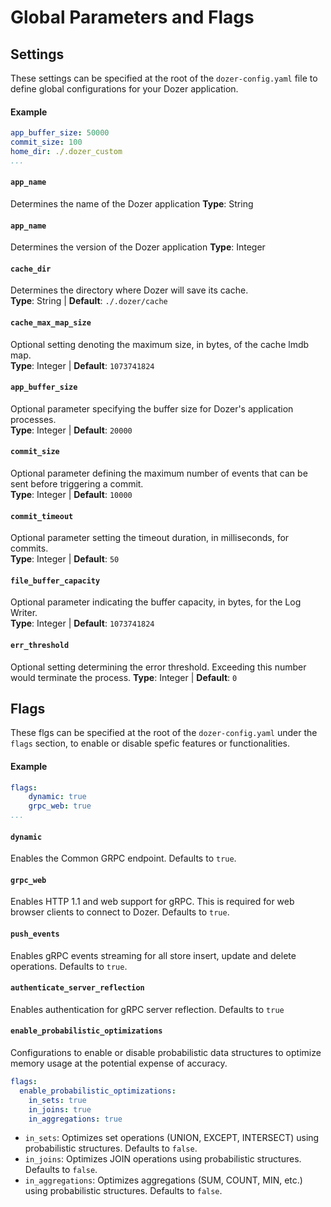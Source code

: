 # Global Parameters and Flags

## Settings
These settings can be specified at the root of the `dozer-config.yaml` file to define global configurations for your Dozer application.

#### Example
```yaml
app_buffer_size: 50000
commit_size: 100
home_dir: ./.dozer_custom
...
```

#### `app_name`
Determines the name of the Dozer application 
**Type**: String 

#### `app_name`
Determines the version of the Dozer application 
**Type**: Integer 

#### `cache_dir`
Determines the directory where Dozer will save its cache.  
**Type**: String | **Default**: `./.dozer/cache`  

#### `cache_max_map_size`
Optional setting denoting the maximum size, in bytes, of the cache lmdb map.  
**Type**: Integer | **Default**: `1073741824`  

#### `app_buffer_size`
Optional parameter specifying the buffer size for Dozer's application processes.  
**Type**: Integer | **Default**: `20000`  

#### `commit_size`
Optional parameter defining the maximum number of events that can be sent before triggering a commit.  
**Type**: Integer | **Default**: `10000`  

#### `commit_timeout`
Optional parameter setting the timeout duration, in milliseconds, for commits.  
**Type**: Integer | **Default**: `50`  

#### `file_buffer_capacity`
Optional parameter indicating the buffer capacity, in bytes, for the Log Writer.  
**Type**: Integer | **Default**: `1073741824`  

#### `err_threshold`
Optional setting determining the error threshold. Exceeding this number would terminate the process.
**Type**: Integer | **Default**: `0`  

## Flags
These flgs can be specified at the root of the `dozer-config.yaml` under the `flags` section, to enable or disable spefic features or functionalities.

#### Example
```yaml
flags:
    dynamic: true
    grpc_web: true
...
```

#### `dynamic`
Enables the Common GRPC endpoint. Defaults to `true`.

#### `grpc_web`
Enables HTTP 1.1 and web support for gRPC. This is required for web browser clients to connect to Dozer. Defaults to `true`.

#### `push_events`
Enables gRPC events streaming for all store insert, update and delete operations. Defaults to `true`.

#### `authenticate_server_reflection`
Enables authentication for gRPC server reflection. Defaults to `true`

#### `enable_probabilistic_optimizations`
Configurations to enable or disable probabilistic data structures to optimize memory usage at the potential expense of accuracy.

```yaml
flags:
  enable_probabilistic_optimizations:
    in_sets: true 
    in_joins: true 
    in_aggregations: true
```

- `in_sets`: Optimizes set operations (UNION, EXCEPT, INTERSECT) using probabilistic structures. Defaults to `false`.
- `in_joins`: Optimizes JOIN operations using probabilistic structures. Defaults to `false`.
- `in_aggregations`: Optimizes aggregations (SUM, COUNT, MIN, etc.) using probabilistic structures. Defaults to `false`.



